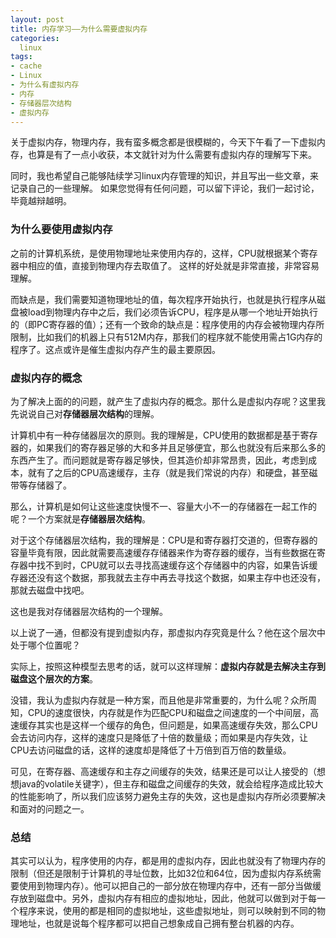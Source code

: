 ```yaml
---
layout: post
title: 内存学习——为什么需要虚拟内存
categories:
  linux
tags:
- cache
- Linux
- 为什么有虚拟内存
- 内存
- 存储器层次结构
- 虚拟内存
---
```

关于虚拟内存，物理内存，我有蛮多概念都是很模糊的，今天下午看了一下虚拟内存，也算是有了一点小收获，本文就针对为什么需要有虚拟内存的理解写下来。

同时，我也希望自己能够陆续学习linux内存管理的知识，并且写出一些文章，来记录自己的一些理解。
如果您觉得有任何问题，可以留下评论，我们一起讨论，毕竟越辩越明。

<h3>为什么要使用虚拟内存</h3>
之前的计算机系统，是使用物理地址来使用内存的，这样，CPU就根据某个寄存器中相应的值，直接到物理内存去取值了。
这样的好处就是非常直接，非常容易理解。

而缺点是，我们需要知道物理地址的值，每次程序开始执行，也就是执行程序从磁盘被load到物理内存中之后，我们必须告诉CPU，程序是从哪一个地址开始执行的（即PC寄存器的值）；还有一个致命的缺点是：程序使用的内存会被物理内存所限制，比如我们的机器上只有512M内存，那我们的程序就不能使用需占1G内存的程序了。这点或许是催生虚拟内存产生的最主要原因。

<h3>虚拟内存的概念</h3>
为了解决上面的的问题，就产生了虚拟内存的概念。那什么是虚拟内存呢？这里我先说说自己对<strong>存储器层次结构</strong>的理解。

计算机中有一种存储器层次的原则。我的理解是，CPU使用的数据都是基于寄存器的，如果我们的寄存器足够的大和多并且足够便宜，那么也就没有后来那么多的东西产生了。而问题就是寄存器足够快，但其造价却非常昂贵，因此，考虑到成本，就有了之后的CPU高速缓存，主存（就是我们常说的内存）和硬盘，甚至磁带等存储器了。

那么，计算机是如何让这些速度快慢不一、容量大小不一的存储器在一起工作的呢？一个方案就是<strong>存储器层次结构</strong>。

对于这个存储器层次结构，我的理解是：CPU是和寄存器打交道的，但寄存器的容量毕竟有限，因此就需要高速缓存存储器来作为寄存器的缓存，当有些数据在寄存器中找不到时，CPU就可以去寻找高速缓存这个存储器中的内容，如果告诉缓存器还没有这个数据，那我就去主存中再去寻找这个数据，如果主存中也还没有，那就去磁盘中找吧。

这也是我对存储器层次结构的一个理解。

以上说了一通，但都没有提到虚拟内存，那虚拟内存究竟是什么？他在这个层次中处于哪个位置呢？

实际上，按照这种模型去思考的话，就可以这样理解：<strong>虚拟内存就是去解决主存到磁盘这个层次的方案</strong>。

没错，我认为虚拟内存就是一种方案，而且他是非常重要的，为什么呢？众所周知，CPU的速度很快，内存就是作为匹配CPU和磁盘之间速度的一个中间层，高速缓存其实也是这样一个缓存的角色，但问题是，如果高速缓存失效，那么CPU会去访问内存，这样的速度只是降低了十倍的数量级；而如果是内存失效，让CPU去访问磁盘的话，这样的速度却是降低了十万倍到百万倍的数量级。

可见，在寄存器、高速缓存和主存之间缓存的失效，结果还是可以让人接受的（想想java的volatile关键字），但主存和磁盘之间缓存的失效，就会给程序造成比较大的性能影响了，所以我们应该努力避免主存的失效，这也是虚拟内存所必须要解决和面对的问题之一。

<h3>总结</h3>
其实可以认为，程序使用的内存，都是用的虚拟内存，因此也就没有了物理内存的限制（但还是限制于计算机的寻址位数，比如32位和64位，因为虚拟内存系统需要使用到物理内存）。他可以把自己的一部分放在物理内存中，还有一部分当做缓存放到磁盘中。另外，虚拟内存有相应的虚拟地址，因此，他就可以做到对于每一个程序来说，使用的都是相同的虚拟地址，这些虚拟地址，则可以映射到不同的物理地址，也就是说每个程序都可以把自己想象成自己拥有整台机器的内存。
